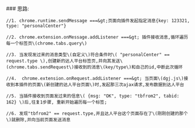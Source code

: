  \#\#\# 思路:

    //1. chrome.runtime.sendMessage ===&gt;页面向插件发起指定消息{key: 123321, type: "personalCenter"}

    //2. chrome.extension.onMessage.addListener ===&gt; 插件接收消息,循环遍历每一个标签页\(chrome.tabs.query\)

    //3. 当发现发过来的消息类型\(自定义\)符合条件时\( "personalCenter" == request.type \),创建新的达人平台标签页,并向其发送\(chrome.tabs.sendRequest\)接收到的消息\(key/type\)和自己的id,中断此次循环

    //4.  chrome.extension.onRequest.addListener ===&gt; 当页面\(dgj.js\)接收到本插件的页面\(新创建的达人平台页面\)时,发起那三次ajax请求,发布数据到达人平台

    //5. 当插件接收到页面发过来的信息\( {msg: "OK", type: "tbfrom2", tabid: 162} \)后,往复1步骤, 重新开始遍历每一个标签;

    //6. 发现"tbfrom2" == request.type,并且达人平台这个页面存在了\(刚刚创建的那个\)就删除,并向当前页面发送消息

